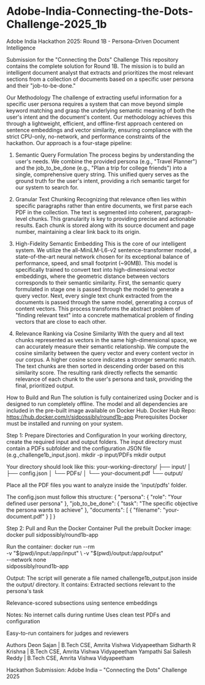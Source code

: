 # Adobe-India-Connecting-the-Dots-Challenge-2025_1b
Adobe India Hackathon 2025: Round 1B - Persona-Driven Document Intelligence


Submission for the "Connecting the Dots" Challenge
This repository contains the complete solution for Round 1B. The mission is to build an intelligent document analyst that extracts and prioritizes the most relevant sections from a collection of documents based on a specific user persona and their "job-to-be-done."

Our Methodology
The challenge of extracting useful information for a specific user persona requires a system that can move beyond simple keyword matching and grasp the underlying semantic meaning of both the user's intent and the document's content. Our methodology achieves this through a lightweight, efficient, and offline-first approach centered on sentence embeddings and vector similarity, ensuring compliance with the strict CPU-only, no-network, and performance constraints of the hackathon.
Our approach is a four-stage pipeline:
1. Semantic Query Formulation
The process begins by understanding the user's needs. We combine the provided persona (e.g., "Travel Planner") and the job_to_be_done (e.g., "Plan a trip for college friends") into a single, comprehensive query string. This unified query serves as the ground truth for the user's intent, providing a rich semantic target for our system to search for.
2. Granular Text Chunking
Recognizing that relevance often lies within specific paragraphs rather than entire documents, we first parse each PDF in the collection. The text is segmented into coherent, paragraph-level chunks. This granularity is key to providing precise and actionable results. Each chunk is stored along with its source document and page number, maintaining a clear link back to its origin.

3. High-Fidelity Semantic Embedding
This is the core of our intelligent system. We utilize the all-MiniLM-L6-v2 sentence-transformer model, a state-of-the-art neural network chosen for its exceptional balance of performance, speed, and small footprint (~90MB). This model is specifically trained to convert text into high-dimensional vector embeddings, where the geometric distance between vectors corresponds to their semantic similarity.
First, the semantic query formulated in stage one is passed through the model to generate a query vector.
Next, every single text chunk extracted from the documents is passed through the same model, generating a corpus of content vectors.
This process transforms the abstract problem of "finding relevant text" into a concrete mathematical problem of finding vectors that are close to each other.
4. Relevance Ranking via Cosine Similarity
With the query and all text chunks represented as vectors in the same high-dimensional space, we can accurately measure their semantic relationship. We compute the cosine similarity between the query vector and every content vector in our corpus. A higher cosine score indicates a stronger semantic match. The text chunks are then sorted in descending order based on this similarity score. The resulting rank directly reflects the semantic relevance of each chunk to the user's persona and task, providing the final, prioritized output.

How to Build and Run
The solution is fully containerized using Docker and is designed to run completely offline. The model and all dependencies are included in the pre-built image available on Docker Hub.
Docker Hub Repo: https://hub.docker.com/r/sidpossibly/round1b-app
Prerequisites
Docker must be installed and running on your system.



Step 1: Prepare Directories and Configuration
In your working directory, create the required input and output folders. The input directory must contain a PDFs subfolder and the configuration JSON file (e.g.,challenge1b_input.json).
mkdir -p input/PDFs
mkdir output


Your directory should look like this:
your-working-directory/
├── input/
│   ├── config.json
│   └── PDFs/
│       └── your-document.pdf
└── output/


Place all the PDF files you want to analyze inside the 'input/pdfs' folder.

The config.json must follow this structure:
{
  "persona": {
    "role": "Your defined user persona"
  },
  "job_to_be_done": {
    "task": "The specific objective the persona wants to achieve"
  },
  "documents": [
    {
      "filename": "your-document.pdf"
    }
  ]
}


Step 2: Pull and Run the Docker Container
Pull the prebuilt Docker image:
docker pull sidpossibly/round1b-app

Run the container:
docker run --rm \
  -v "$(pwd)/input:/app/input" \
  -v "$(pwd)/output:/app/output" \
  --network none \
  sidpossibly/round1b-app

Output:
The script will generate a file named challenge1b_output.json inside the output/ directory.
 It contains:
Extracted sections relevant to the persona's task


Relevance-scored subsections using sentence embeddings


Notes:
No internet calls during runtime
Uses clean test PDFs and configuration

Easy-to-run containers for judges and reviewers

Authors
Deon Sajan 				| B.Tech CSE, Amrita Vishwa Vidyapeetham
Sidharth R Krishna 			| B.Tech CSE, Amrita Vishwa Vidyapeetham
Yampathi Sai Sailesh Reddy 	| B.Tech CSE, Amrita Vishwa Vidyapeetham

Hackathon Submission: Adobe India – "Connecting the Dots" Challenge 2025
